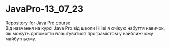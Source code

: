 # JavaPro-13_07_23
Repository for Java Pro course  
Від навчання на курсі Java Pro від школи Hillel я очікую набуття навичок, які можуть допомогти влаштуватися програмістом у найближчому майбутньому.
